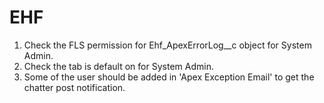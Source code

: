 # EHF
1. Check the FLS permission for Ehf_ApexErrorLog__c object for System Admin.
2. Check the tab is default on for System Admin.
3. Some of the user should be added in 'Apex Exception Email' to get the chatter post notification.
